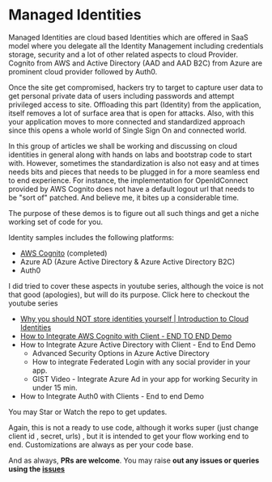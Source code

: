 # Managed Identities

Managed Identities are cloud based Identities which are offered in SaaS model where you delegate all the Identity Management including credentials storage, security and a lot of other related aspects to cloud Provider. Cognito from AWS and Active Directory (AAD and AAD B2C) from Azure are prominent cloud provider followed by Auth0. 

Once the site get compromised, hackers try to target to capture user data to get personal private data of users including passwords and attempt privileged access to site. Offloading this part (Identity) from the application, itself removes a lot of surface area that is open for attacks. Also, with this your application moves to more connected and standardized approach since this opens a whole world of Single Sign On and connected world. 

 

In this group of articles we shall be working and discussing on cloud identities in general along with hands on labs and bootstrap code to start with. However, sometimes the standardization is also not easy and at times needs bits and pieces that needs to be plugged in for a more seamless end to end experience. For instance, the implementation for OpenIdConnect provided by AWS Cognito does not have a default logout url that needs to be "sort of" patched. And believe me, it bites up a considerable time.  

The purpose of these demos is to figure out all such things and get a niche working set of code for you. 



Identity samples includes the following platforms: 

* [AWS Cognito](https://github.com/letsdocoding/cloud-identity-samples/tree/master/AWS-Cognito-Samples) (completed)
* Azure AD (Azure Active Directory  & Azure Active Directory B2C)
* Auth0

I did tried to cover these aspects in youtube series, although the voice is not that good (apologies), but will do its purpose. Click here to checkout the youtube series

* <a href="https://www.youtube.com/watch?v=PM_ny-nWME4&list=PL3TuugVsz1mOC08d7tBqx6Py-dCG9wwd5&index=1" target="_blank">Why you should NOT store identities yourself | Introduction to Cloud Identities</a> 
* <a href="https://www.youtube.com/watch?v=Gt2emUW9Mpc&list=PL3TuugVsz1mOC08d7tBqx6Py-dCG9wwd5&index=2" target="_blank">How to Integrate AWS Cognito with Client - END TO END Demo</a>
* How to Integrate Azure Active Directory with Client - End to End Demo
  * Advanced Security Options in Azure Active Directory
  * How to integrate Federated Login with any social provider in your app.
  * GIST Video - Integrate Azure Ad in your app for working Security in under 15 min.
* How to Integrate Auth0 with Clients - End to end Demo

You may Star or Watch the repo to get updates.

Again, this is not a ready to use code, although it works super (just change client id , secret, urls) , but it is intended to get your flow working end to end. Customizations are always as per your code base. 

And as always, **PRs are welcome**. You may raise **out any issues or queries using the [issues](https://github.com/letsdocoding/cloud-identity-samples/issues)** 



